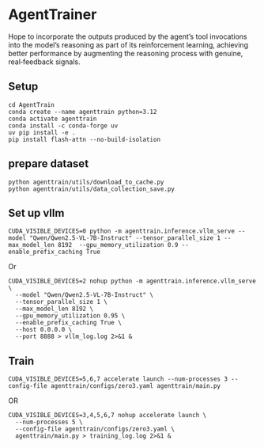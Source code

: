 # AgentTrainer
Hope to incorporate the outputs produced by the agent’s tool invocations into the model’s reasoning as part of its reinforcement learning, achieving better performance by augmenting the reasoning process with genuine, real‐feedback signals.

## Setup 

```
cd AgentTrain
conda create --name agenttrain python=3.12
conda activate agenttrain
conda install -c conda-forge uv
uv pip install -e .
pip install flash-attn --no-build-isolation
```

## prepare dataset
```
python agenttrain/utils/download_to_cache.py
python agenttrain/utils/data_collection_save.py
```


## Set up vllm

```
CUDA_VISIBLE_DEVICES=0 python -m agenttrain.inference.vllm_serve --model "Qwen/Qwen2.5-VL-7B-Instruct" --tensor_parallel_size 1 --max_model_len 8192  --gpu_memory_utilization 0.9 --enable_prefix_caching True
```

Or

```
CUDA_VISIBLE_DEVICES=2 nohup python -m agenttrain.inference.vllm_serve \
  --model "Qwen/Qwen2.5-VL-7B-Instruct" \
  --tensor_parallel_size 1 \
  --max_model_len 8192 \
  --gpu_memory_utilization 0.95 \
  --enable_prefix_caching True \
  --host 0.0.0.0 \
  --port 8888 > vllm_log.log 2>&1 &
```

## Train

```
CUDA_VISIBLE_DEVICES=5,6,7 accelerate launch --num-processes 3 --config-file agenttrain/configs/zero3.yaml agenttrain/main.py
```
OR

```
CUDA_VISIBLE_DEVICES=3,4,5,6,7 nohup accelerate launch \
  --num-processes 5 \
  --config-file agenttrain/configs/zero3.yaml \
  agenttrain/main.py > training_log.log 2>&1 &
```